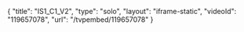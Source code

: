 {
    "title": "IS1_C1_V2",
    "type": "solo",
    "layout": "iframe-static",
    "videoId": "119657078",
    "url": "\/tvpembed\/119657078"
}